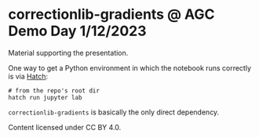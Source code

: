 # correctionlib-gradients @ AGC Demo Day 1/12/2023

Material supporting the presentation.

One way to get a Python environment in which the notebook runs correctly is via [Hatch](https://hatch.pypa.io/latest/):

```shell
# from the repo's root dir
hatch run jupyter lab
```

`correctionlib-gradients` is basically the only direct dependency.

Content licensed under CC BY 4.0.
